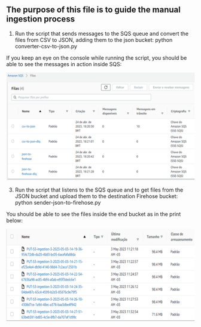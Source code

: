 ## The purpose of this file is to guide the manual ingestion process

1. Run the script that sends messages to the SQS queue and convert the files from CSV to JSON, adding them to the json bucket: python converter-csv-to-json.py

If you keep an eye on the console while running the script, you should be able to see the messages in action inside SQS:

![queues](./imgs/queues_example.png)


3. Run the script that listens to the SQS queue and to get files from the JSON bucket and upload them to the destination Firehose bucket: python sender-json-to-firehose.py

You should be able to see the files inside the end bucket as in the print below:

![firehose](./imgs/firehose_data.png)
